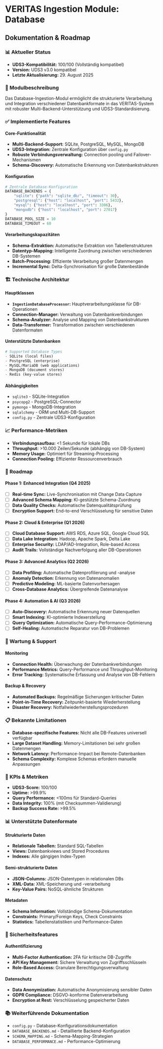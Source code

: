 # VERITAS Ingestion Module: Database
## Dokumentation & Roadmap

### 📊 Aktueller Status
- **UDS3-Kompatibilität:** 100/100 (Vollständig kompatibel)
- **Version:** UDS3 v3.0 kompatibel
- **Letzte Aktualisierung:** 29. August 2025

### 🎯 Modulbeschreibung
Das Database-Ingestion-Modul ermöglicht die strukturierte Verarbeitung und Integration verschiedener Datenbankformate in das VERITAS-System mit robuster Multi-Backend-Unterstützung und UDS3-Standardisierung.

### ✅ Implementierte Features

#### Core-Funktionalität
- **Multi-Backend-Support:** SQLite, PostgreSQL, MySQL, MongoDB
- **UDS3-Integration:** Zentrale Konfiguration über `config.py`
- **Robuste Verbindungsverwaltung:** Connection pooling und Failover-Mechanismen
- **Schema-Discovery:** Automatische Erkennung von Datenbankstrukturen

#### Konfiguration
```python
# Zentrale Database-Konfiguration
DATABASE_BACKENDS = {
    "sqlite": {"path": "sqlite_db/", "timeout": 30},
    "postgresql": {"host": "localhost", "port": 5432},
    "mysql": {"host": "localhost", "port": 3306},
    "mongodb": {"host": "localhost", "port": 27017}
}
DATABASE_POOL_SIZE = 10
DATABASE_TIMEOUT = 60
```

#### Verarbeitungskapazitäten
- **Schema-Extraktion:** Automatische Extraktion von Tabellenstrukturen
- **Datentyp-Mapping:** Intelligente Zuordnung zwischen verschiedenen DB-Systemen
- **Batch-Processing:** Effiziente Verarbeitung großer Datenmengen
- **Incremental Sync:** Delta-Synchronisation für große Datenbestände

### 🏗️ Technische Architektur

#### Hauptklassen
- **`IngestionDatabaseProcessor`:** Hauptverarbeitungsklasse für DB-Operationen
- **Connection-Manager:** Verwaltung von Datenbankverbindungen
- **Schema-Analyzer:** Analyse und Mapping von Datenbankstrukturen
- **Data-Transformer:** Transformation zwischen verschiedenen Datenformaten

#### Unterstützte Datenbanken
```python
# Supported Database Types
- SQLite (local files)
- PostgreSQL (enterprise)
- MySQL/MariaDB (web applications)
- MongoDB (document stores)
- Redis (key-value stores)
```

#### Abhängigkeiten
- `sqlite3` - SQLite-Integration
- `psycopg2` - PostgreSQL-Connector
- `pymongo` - MongoDB-Integration
- `sqlalchemy` - ORM und Multi-DB-Support
- `config.py` - Zentrale UDS3-Konfiguration

### 📈 Performance-Metriken
- **Verbindungsaufbau:** <1 Sekunde für lokale DBs
- **Throughput:** >10.000 Zeilen/Sekunde (abhängig von DB-System)
- **Memory Usage:** Optimiert für Streaming-Processing
- **Connection Pooling:** Effizienter Ressourcenverbrauch

### 🚀 Roadmap

#### Phase 1: Enhanced Integration (Q4 2025)
- [ ] **Real-time Sync:** Live-Synchronisation mit Change Data Capture
- [ ] **Advanced Schema Mapping:** KI-gestützte Schema-Zuordnung
- [ ] **Data Quality Checks:** Automatische Datenqualitätsprüfung
- [ ] **Encryption Support:** End-to-end Verschlüsselung für sensitive Daten

#### Phase 2: Cloud & Enterprise (Q1 2026)
- [ ] **Cloud Database Support:** AWS RDS, Azure SQL, Google Cloud SQL
- [ ] **Data Lake Integration:** Hadoop, Apache Spark, Delta Lake
- [ ] **Enterprise Security:** LDAP/AD-Integration, Role-based Access
- [ ] **Audit Trails:** Vollständige Nachverfolgung aller DB-Operationen

#### Phase 3: Advanced Analytics (Q2 2026)
- [ ] **Data Profiling:** Automatische Datenprofilierung und -analyse
- [ ] **Anomaly Detection:** Erkennung von Datenanomalien
- [ ] **Predictive Modeling:** ML-basierte Datenvorhersagen
- [ ] **Cross-Database Analytics:** Übergreifende Datenanalyse

#### Phase 4: Automation & AI (Q3 2026)
- [ ] **Auto-Discovery:** Automatische Erkennung neuer Datenquellen
- [ ] **Smart Indexing:** KI-optimierte Indexerstellung
- [ ] **Query Optimization:** Automatische Query-Performance-Optimierung
- [ ] **Self-Healing:** Automatische Reparatur von DB-Problemen

### 🔧 Wartung & Support

#### Monitoring
- **Connection Health:** Überwachung der Datenbankverbindungen
- **Performance Metrics:** Query-Performance und Throughput-Monitoring
- **Error Tracking:** Systematische Erfassung und Analyse von DB-Fehlern

#### Backup & Recovery
- **Automated Backups:** Regelmäßige Sicherungen kritischer Daten
- **Point-in-Time Recovery:** Zeitpunkt-basierte Wiederherstellung
- **Disaster Recovery:** Notfallwiederherstellungsprozeduren

### 📋 Bekannte Limitationen
- **Database-spezifische Features:** Nicht alle DB-Features universell verfügbar
- **Large Dataset Handling:** Memory-Limitationen bei sehr großen Datenmengen
- **Network Latency:** Performance-Impact bei Remote-Datenbanken
- **Schema Complexity:** Komplexe Schemas erfordern manuelle Anpassungen

### 🎯 KPIs & Metriken
- **UDS3-Score:** 100/100
- **Uptime:** >99.9%
- **Query Performance:** <100ms für Standard-Queries
- **Data Integrity:** 100% (mit Checksummen-Validierung)
- **Backup Success Rate:** >99.5%

### 📊 Unterstützte Datenformate

#### Strukturierte Daten
- **Relationale Tabellen:** Standard SQL-Tabellen
- **Views:** Datenbankviews und Stored Procedures
- **Indexes:** Alle gängigen Index-Typen

#### Semi-strukturierte Daten
- **JSON-Columns:** JSON-Datentypen in relationalen DBs
- **XML-Data:** XML-Speicherung und -verarbeitung
- **Key-Value Pairs:** NoSQL-ähnliche Strukturen

#### Metadaten
- **Schema Information:** Vollständige Schema-Dokumentation
- **Constraints:** Primary/Foreign Keys, Check Constraints
- **Statistics:** Tabellenstatistiken und Performance-Daten

### 🔐 Sicherheitsfeatures

#### Authentifizierung
- **Multi-Factor Authentication:** 2FA für kritische DB-Zugriffe
- **API Key Management:** Sichere Verwaltung von Zugriffsschlüsseln
- **Role-Based Access:** Granulare Berechtigungsverwaltung

#### Datenschutz
- **Data Anonymization:** Automatische Anonymisierung sensibler Daten
- **GDPR Compliance:** DSGVO-konforme Datenverarbeitung
- **Encryption at Rest:** Verschlüsselung gespeicherter Daten

### 📚 Weiterführende Dokumentation
- `config.py` - Database-Konfigurationsdokumentation
- `DATABASE_BACKENDS.md` - Detaillierte Backend-Konfiguration
- `SCHEMA_MAPPING.md` - Schema-Mapping-Strategien
- `DATABASE_PERFORMANCE.md` - Performance-Optimierung
